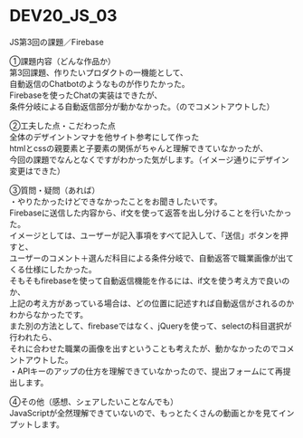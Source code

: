 # DEV20_JS_03
JS第3回の課題／Firebase

①課題内容（どんな作品か）<br>
第3回課題、作りたいプロダクトの一機能として、<br>
自動返信のChatbotのようなものが作りたかった。<br>
Firebaseを使ったChatの実装はできたが、<br>
条件分岐による自動返信部分が動かなかった。（のでコメントアウトした）<br>

②工夫した点・こだわった点 <br>
全体のデザイントンマナを他サイト参考にして作った<br>
htmlとcssの親要素と子要素の関係がちゃんと理解できていなかったが、<br>
今回の課題でなんとなくですがわかった気がします。（イメージ通りにデザイン変更はできた）<br>

③質問・疑問（あれば） <br>
・やりたかったけどできなかったことをお聞きしたいです。<br>
Firebaseに送信した内容から、if文を使って返答を出し分けることを行いたかった。<br>
イメージとしては、ユーザーが記入事項をすべて記入して、「送信」ボタンを押すと、<br>
ユーザーのコメント＋選んだ科目による条件分岐で、自動返答で職業画像が出てくる仕様にしたかった。<br>
そもそもfirebaseを使って自動返信機能を作るには、if文を使う考え方で良いのか、<br>
上記の考え方があっている場合は、どの位置に記述すれば自動返信がされるのかわからなかったです。<br>
また別の方法として、firebaseではなく、jQueryを使って、selectの科目選択が行われたら、<br>
それに合わせた職業の画像を出すということも考えたが、動かなかったのでコメントアウトした。<br>
・APIキーのアップの仕方を理解できていなかったので、提出フォームにて再提出します。

④その他（感想、シェアしたいことなんでも） <br>
JavaScriptが全然理解できていないので、もっとたくさんの動画とかを見てインプットします。

